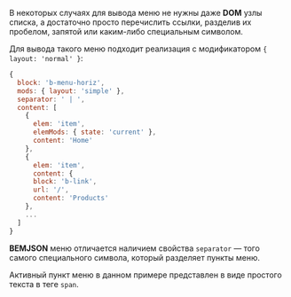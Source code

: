 ﻿В некоторых случаях для вывода меню не нужны даже **DOM** узлы списка, а достаточно просто
перечислить ссылки, разделив их пробелом, запятой или каким-либо специальным символом.

Для вывода такого меню подходит реализация с модификатором `{ layout: 'normal' }`:

```js
{
  block: 'b-menu-horiz',
  mods: { layout: 'simple' },
  separator: ' | ',
  content: [
    {
      elem: 'item',
      elemMods: { state: 'current' },
      content: 'Home'
    },
    {
      elem: 'item',
      content: {
      block: 'b-link',
      url: '/',
      content: 'Products'
    },
    ...
  ]
}
```


**BEMJSON** меню отличается наличием свойства `separator` — того самого специального
символа, который разделяет пункты меню.

Активный пункт меню в данном примере представлен в виде простого текста в теге `span`.
